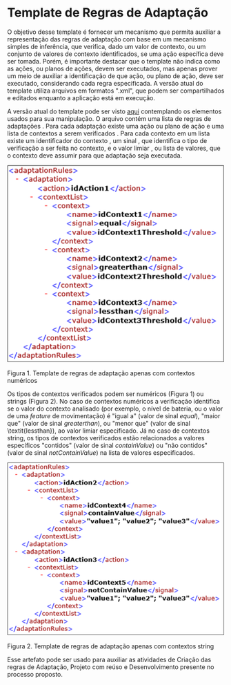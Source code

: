 # Template de Regras de Adaptação

O objetivo desse template é fornecer um mecanismo que permita auxiliar a representação das regras de adaptação com base em um mecanismo simples de inferência, que verifica, dado um valor de contexto, ou um conjunto de valores de contexto identificados, se uma ação específica deve ser tomada.  Porém, é importante destacar que o template não indica como as ações, ou planos de ações, devem ser executados, mas apenas prover um meio de auxiliar a identificação de que ação, ou plano de ação, deve ser executado, considerando cada regra especificada. A versão atual do template utiliza arquivos em formatos ".xml", que podem ser compartilhados e editados enquanto a aplicação está em execução. 

A versão atual do template pode ser visto [aqui](./template.xml) contemplando os elementos usados para sua manipulação. O arquivo contém uma lista de regras de adaptações <adaptationRules>. Para cada adaptação <adaptation> existe uma ação ou plano de ação <action> e uma lista de contextos a serem verificados <contextList>. Para cada contexto em um lista <context> existe um identificador do contexto <name>, um sinal <signal>, que identifica o tipo de verificação a ser feita no contexto, e o valor limiar <value>, ou lista de valores, que o contexto deve assumir para que adaptação seja executada.
  
![](./templateXml.png)

Figura 1. Template de regras de adaptação apenas com contextos numéricos
  
Os tipos de contextos verificados podem ser numéricos (Figura 1) ou strings (Figura 2). No caso de contextos numéricos a verificação identifica se o valor do contexto analisado (por exemplo, o nível de bateria, ou o valor de uma <i>feature</i> de movimentação) é "igual a" (valor de sinal <i>equal</i>), "maior que" (valor de sinal <i>greaterthan</i>), ou "menor que" (valor de sinal \textit{lessthan}), ao valor limiar especificado. Já no caso de contextos string, os tipos de contextos verificados estão relacionados a valores específicos "contidos" (valor de sinal <i>containValue</i>) ou "não contidos" (valor de sinal <i>notContainValue</i>) na lista de valores especificados. 

![](./templateXml2.png)
  
Figura 2. Template de regras de adaptação apenas com contextos string
  
Esse artefato pode ser usado para auxiliar as atividades de Criação das regras de Adaptação, Projeto com reúso e Desenvolvimento presente no processo proposto.
